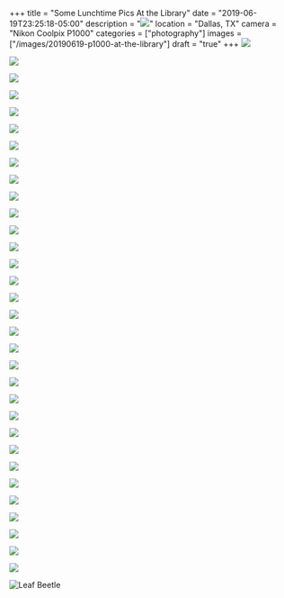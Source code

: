 +++
title = "Some Lunchtime Pics At the Library"
date = "2019-06-19T23:25:18-05:00"
description = "![](/images/20190619-p1000-at-the-library/48088771232f126384254k.jpg)"
location = "Dallas, TX"
camera = "Nikon Coolpix P1000"
categories = ["photography"]
images = ["/images/20190619-p1000-at-the-library"]
draft = "true"
+++
![](/images/20190619-p1000-at-the-library/48088771232_f126384254_k.jpg)
<!--more-->

![](/images/20190619-p1000-at-the-library/48088777377_63ac463344_k.jpg)

![](/images/20190619-p1000-at-the-library/48088770722_ca90e80ae7_k.jpg)

![](/images/20190619-p1000-at-the-library/48088718903_6c2ffe5f20_k.jpg)

![](/images/20190619-p1000-at-the-library/48088776902_a13cd11330_k.jpg)

![](/images/20190619-p1000-at-the-library/48088678451_66d9d44f46_k.jpg)

![](/images/20190619-p1000-at-the-library/48088772187_f485d35876_k.jpg)

![](/images/20190619-p1000-at-the-library/48088716043_5ba749a9b7_k.jpg)

![](/images/20190619-p1000-at-the-library/48088678151_ac4ac0f383_k.jpg)

![](/images/20190619-p1000-at-the-library/48088770892_ead01a7127_k.jpg)

![](/images/20190619-p1000-at-the-library/48088772427_e4098ce79d_k.jpg)

![](/images/20190619-p1000-at-the-library/48088712393_f8e113a93c_k.jpg)

![](/images/20190619-p1000-at-the-library/48088773652_fc94557fae_k.jpg)

![](/images/20190619-p1000-at-the-library/48088714633_cfe6d29a6e_k.jpg)
           
![](/images/20190619-p1000-at-the-library/48088773362_99fc586229_k.jpg)
           
![](/images/20190619-p1000-at-the-library/48088777697_668af3d566_k.jpg)
           
![](/images/20190619-p1000-at-the-library/48088713278_ba3399bcd4_k.jpg)
           
![](/images/20190619-p1000-at-the-library/48088775432_a45de03f47_k.jpg)

![](/images/20190619-p1000-at-the-library/48088779002_c1783a60bf_k.jpg)

![](/images/20190619-p1000-at-the-library/48088770257_7b9ac21072_k.jpg)

![](/images/20190619-p1000-at-the-library/48088683226_26e5c2feb4_k.jpg)

![](/images/20190619-p1000-at-the-library/48088681026_12153e70cb_k.jpg)

![](/images/20190619-p1000-at-the-library/48088773967_988b460ade_k.jpg)

![](/images/20190619-p1000-at-the-library/48088715383_120d1f91b6_k.jpg)

![](/images/20190619-p1000-at-the-library/48088771597_6797f574ef_k.jpg)

![](/images/20190619-p1000-at-the-library/48088778352_95b0e4f0ae_k.jpg)

![](/images/20190619-p1000-at-the-library/48088676941_0f2495e5d2_k.jpg)

![](/images/20190619-p1000-at-the-library/48088683031_14fbad8b9f_k.jpg)

![](/images/20190619-p1000-at-the-library/48088679986_04baea4f18_k.jpg)

![](/images/20190619-p1000-at-the-library/48088680271_c4d10e9f72_k.jpg)

![](/images/20190619-p1000-at-the-library/48088772662_9452020437_k.jpg)

![](/images/20190619-p1000-at-the-library/48088717018_c7331021af_k.jpg)

![Leaf Beetle](https://imagedelivery.net/zJmFZzaNuqC_Q5Caqyu8nQ/tobyblog_images_20190619-p1000-at-the-library_48105199446_52d47b8718_k.jpg/fit=scale-down,w=780,sharpen=1,f=auto,q=0.9,slow-connection-quality=0.3)
